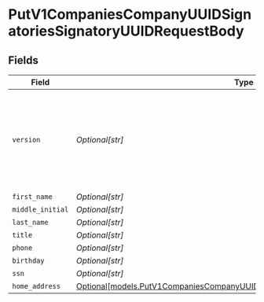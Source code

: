 # PutV1CompaniesCompanyUUIDSignatoriesSignatoryUUIDRequestBody


## Fields

| Field                                                                                                                                                      | Type                                                                                                                                                       | Required                                                                                                                                                   | Description                                                                                                                                                |
| ---------------------------------------------------------------------------------------------------------------------------------------------------------- | ---------------------------------------------------------------------------------------------------------------------------------------------------------- | ---------------------------------------------------------------------------------------------------------------------------------------------------------- | ---------------------------------------------------------------------------------------------------------------------------------------------------------- |
| `version`                                                                                                                                                  | *Optional[str]*                                                                                                                                            | :heavy_minus_sign:                                                                                                                                         | The current version of the object. See the versioning guide for information on how to use this field.                                                      |
| `first_name`                                                                                                                                               | *Optional[str]*                                                                                                                                            | :heavy_minus_sign:                                                                                                                                         | N/A                                                                                                                                                        |
| `middle_initial`                                                                                                                                           | *Optional[str]*                                                                                                                                            | :heavy_minus_sign:                                                                                                                                         | N/A                                                                                                                                                        |
| `last_name`                                                                                                                                                | *Optional[str]*                                                                                                                                            | :heavy_minus_sign:                                                                                                                                         | N/A                                                                                                                                                        |
| `title`                                                                                                                                                    | *Optional[str]*                                                                                                                                            | :heavy_minus_sign:                                                                                                                                         | N/A                                                                                                                                                        |
| `phone`                                                                                                                                                    | *Optional[str]*                                                                                                                                            | :heavy_minus_sign:                                                                                                                                         | N/A                                                                                                                                                        |
| `birthday`                                                                                                                                                 | *Optional[str]*                                                                                                                                            | :heavy_minus_sign:                                                                                                                                         | N/A                                                                                                                                                        |
| `ssn`                                                                                                                                                      | *Optional[str]*                                                                                                                                            | :heavy_minus_sign:                                                                                                                                         | N/A                                                                                                                                                        |
| `home_address`                                                                                                                                             | [Optional[models.PutV1CompaniesCompanyUUIDSignatoriesSignatoryUUIDHomeAddress]](../models/putv1companiescompanyuuidsignatoriessignatoryuuidhomeaddress.md) | :heavy_minus_sign:                                                                                                                                         | N/A                                                                                                                                                        |